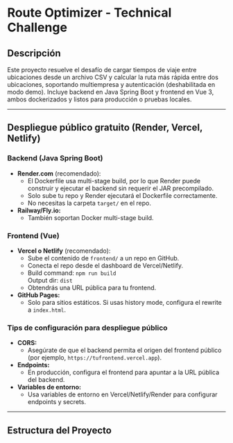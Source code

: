 # Route Optimizer - Technical Challenge

## Descripción

Este proyecto resuelve el desafío de cargar tiempos de viaje entre ubicaciones desde un archivo CSV y calcular la ruta más rápida entre dos ubicaciones, soportando multiempresa y autenticación (deshabilitada en modo demo). Incluye backend en Java Spring Boot y frontend en Vue 3, ambos dockerizados y listos para producción o pruebas locales.

---

## Despliegue público gratuito (Render, Vercel, Netlify)

### Backend (Java Spring Boot)
- **Render.com** (recomendado):
  - El Dockerfile usa multi-stage build, por lo que Render puede construir y ejecutar el backend sin requerir el JAR precompilado.
  - Solo sube tu repo y Render ejecutará el Dockerfile correctamente.
  - No necesitas la carpeta `target/` en el repo.
- **Railway/Fly.io:**
  - También soportan Docker multi-stage build.

### Frontend (Vue)
- **Vercel o Netlify** (recomendado):
  - Sube el contenido de `frontend/` a un repo en GitHub.
  - Conecta el repo desde el dashboard de Vercel/Netlify.
  - Build command: `npm run build`  
    Output dir: `dist`
  - Obtendrás una URL pública para tu frontend.
- **GitHub Pages:**
  - Solo para sitios estáticos. Si usas history mode, configura el rewrite a `index.html`.

### Tips de configuración para despliegue público
- **CORS:**
  - Asegúrate de que el backend permita el origen del frontend público (por ejemplo, `https://tufrontend.vercel.app`).
- **Endpoints:**
  - En producción, configura el frontend para apuntar a la URL pública del backend.
- **Variables de entorno:**
  - Usa variables de entorno en Vercel/Netlify/Render para configurar endpoints y secrets.

---

## Estructura del Proyecto

```